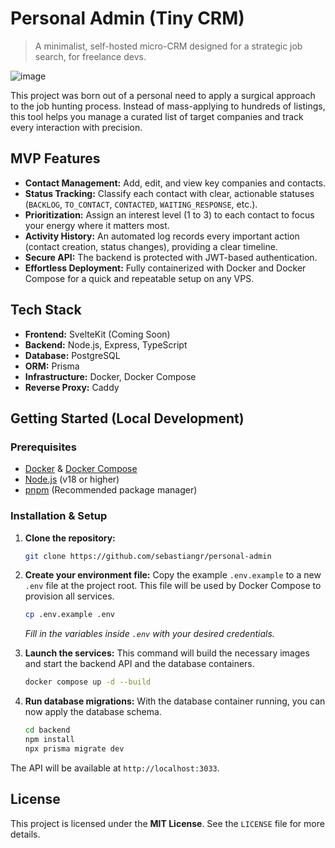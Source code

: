 # Personal Admin (Tiny CRM)

> A minimalist, self-hosted micro-CRM designed for a strategic job search, for freelance devs.

![image](https://placehold.co/800x400/222/FFF?text=App+Screenshot+Coming+Soon)

This project was born out of a personal need to apply a surgical approach to the job hunting process. Instead of mass-applying to hundreds of listings, this tool helps you manage a curated list of target companies and track every interaction with precision.

## MVP Features

-   **Contact Management:** Add, edit, and view key companies and contacts.
-   **Status Tracking:** Classify each contact with clear, actionable statuses (`BACKLOG`, `TO_CONTACT`, `CONTACTED`, `WAITING_RESPONSE`, etc.).
-   **Prioritization:** Assign an interest level (1 to 3) to each contact to focus your energy where it matters most.
-   **Activity History:** An automated log records every important action (contact creation, status changes), providing a clear timeline.
-   **Secure API:** The backend is protected with JWT-based authentication.
-   **Effortless Deployment:** Fully containerized with Docker and Docker Compose for a quick and repeatable setup on any VPS.

## Tech Stack

-   **Frontend:** SvelteKit (Coming Soon)
-   **Backend:** Node.js, Express, TypeScript
-   **Database:** PostgreSQL
-   **ORM:** Prisma
-   **Infrastructure:** Docker, Docker Compose
-   **Reverse Proxy:** Caddy

## Getting Started (Local Development)

### Prerequisites

-   [Docker](https://www.docker.com/get-started) & [Docker Compose](https://docs.docker.com/compose/install/)
-   [Node.js](https://nodejs.org/en/) (v18 or higher)
-   [pnpm](https://pnpm.io/) (Recommended package manager)

### Installation & Setup

1.  **Clone the repository:**
    ```bash
    git clone https://github.com/sebastiangr/personal-admin
    ```

2.  **Create your environment file:**
    Copy the example `.env.example` to a new `.env` file at the project root. This file will be used by Docker Compose to provision all services.
    ```bash
    cp .env.example .env
    ```
    *Fill in the variables inside `.env` with your desired credentials.*

3.  **Launch the services:**
    This command will build the necessary images and start the backend API and the database containers.
    ```bash
    docker compose up -d --build
    ```

4.  **Run database migrations:**
    With the database container running, you can now apply the database schema.
    ```bash
    cd backend
    npm install
    npx prisma migrate dev
    ```

The API will be available at `http://localhost:3033`.

## License

This project is licensed under the **MIT License**. See the `LICENSE` file for more details.
